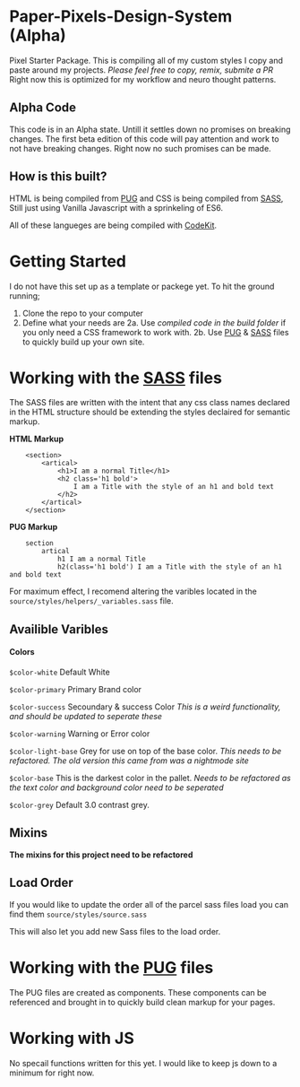 # Paper-Pixels-Design-System (Alpha)

Pixel Starter Package. This is compiling all of my custom styles I copy and paste around my projects. _Please feel free to copy, remix, submite a PR_ Right now this is optimized for my workflow and neuro thought patterns.

## Alpha Code

This code is in an Alpha state. Untill it settles down no promises on breaking changes. The first beta edition of this code will pay attention and work to not have breaking changes. Right now no such promises can be made.

## How is this built?

HTML is being compiled from [PUG][pug-link] and CSS is being compiled from [SASS][sass-link], Still just using Vanilla Javascript with a sprinkeling of ES6.

All of these langueges are being compiled with [CodeKit][codekit-link].

# Getting Started

I do not have this set up as a template or packege yet. To hit the ground running;

1. Clone the repo to your computer
2. Define what your needs are
   2a. Use _compiled code in the build folder_ if you only need a CSS framework to work with.
   2b. Use [PUG][pug-link] & [SASS][sass-link] files to quickly build up your own site.

# Working with the [SASS][sass-link] files

The SASS files are written with the intent that any css class names declared in the HTML structure should be extending the styles declaired for semantic markup.

**HTML Markup**

```
    <section>
        <artical>
            <h1>I am a normal Title</h1>
            <h2 class='h1 bold'>
                I am a Title with the style of an h1 and bold text
            </h2>
        </artical>
    </section>
```

**PUG Markup**

```
    section
        artical
            h1 I am a normal Title
            h2(class='h1 bold') I am a Title with the style of an h1 and bold text
```

For maximum effect, I recomend altering the varibles located in the `source/styles/helpers/_variables.sass` file.

## Availible Varibles

#### Colors

`$color-white` Default White

`$color-primary` Primary Brand color

`$color-success` Secoundary & success Color
_This is a weird functionality, and should be updated to seperate these_

`$color-warning` Warning or Error color

`$color-light-base` Grey for use on top of the base color. _This needs to be refactored. The old version this came from was a nightmode site_

`$color-base` This is the darkest color in the pallet. _Needs to be refactored as the text color and background color need to be seperated_

`$color-grey` Default 3.0 contrast grey.

## Mixins

**The mixins for this project need to be refactored**

## Load Order

If you would like to update the order all of the parcel sass files load you can find them `source/styles/source.sass`

This will also let you add new Sass files to the load order.

# Working with the [PUG][pug-link] files

The PUG files are created as components. These components can be referenced and brought in to quickly build clean markup for your pages.

# Working with JS

No specail functions written for this yet. I would like to keep js down to a minimum for right now.

<!-- ======= Links ======= -->

[codekit-link]: https://codekitapp.com/
[pug-link]: https://pugjs.org/
[sass-link]: https://sass-lang.com/
